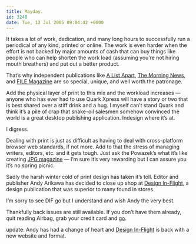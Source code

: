 ```yaml
---
title: Mayday.
id: 3248
date: Tue, 12 Jul 2005 09:04:42 +0000
---
```


It takes a lot of work, dedication, and many long hours to successfully run a periodical of any kind, printed or online. The work is even harder when the effort is not backed by major amounts of cash that can buy things like people who can help shorten the work load (assuming you’re not hiring mouth breathers) and put out a better product.  

That’s why independent publications like [A List Apart](http://www.alistapart.com), [The Morning News](http://www.themorningsnews.org), and [FILE Magazine](http://www.filemagazine.com/) are so special, unique, and well worth the patronage.  

Add the physical layer of print to this mix and the workload increases — anyone who has ever had to use Quark Xpress will have a story or two that is best shared over a stiff drink and a hug. I myself can’t stand Quark and think it’s a pile of crap that snake-oil salesmen somehow convinced the world is a great desktop publishing application. Indesign where it’s at.  

I digress.  

Dealing with print is just as difficult as having to deal with cross-platform browser web standards, if not more. Add to that the stress of managing writers, editors, etc. and it gets tough. Just ask the Powazek’s what it’s like creating [JPG magazine](http://www.jpgmag.com/) — I’m sure it’s very rewarding but I can assure you it’s no spring picnic.  

Sadly the harsh winter cold of print design has taken it’s toll. Editor and publisher Andy Arikawa has decided to close up shop at [Design In-Flight](http://www.designinflight.com/), a design publication that was superior to many found in stores.  

I’m sorry to see <span class="caps">DIF</span> go but I understand and wish Andy the very best.  

Thankfully back issues are still available. If you don’t have them already, quit reading Airbag, grab your credit card and [go](http://designinflight.com/subscribe/).  

<span class="caps">update: Andy has had a change of heart and [Design In-Flight](http://designinflight.com/) is back with a new website and format.</span>





